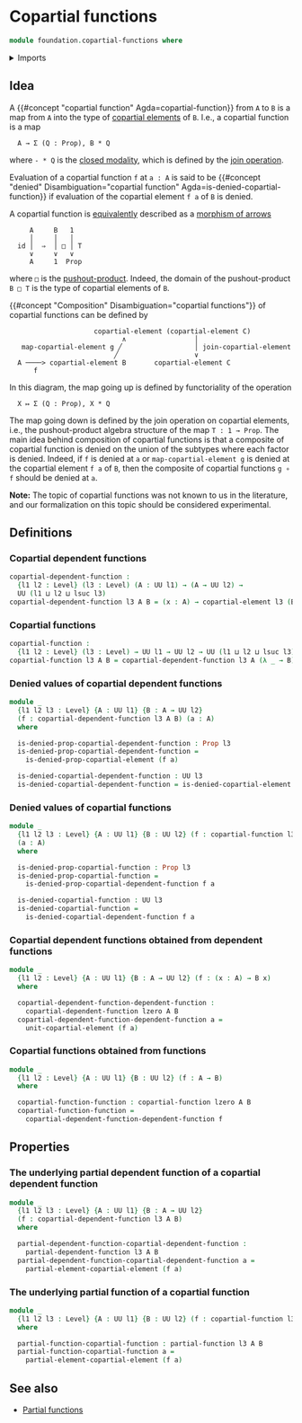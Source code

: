 # Copartial functions

```agda
module foundation.copartial-functions where
```

<details><summary>Imports</summary>

```agda
open import foundation.copartial-elements
open import foundation.partial-functions
open import foundation.propositions
open import foundation.universe-levels
```

</details>

## Idea

A {{#concept "copartial function" Agda=copartial-function}} from `A` to `B` is a
map from `A` into the type of
[copartial elements](foundation.copartial-elements.md) of `B`. I.e., a copartial
function is a map

```text
  A → Σ (Q : Prop), B * Q
```

where `- * Q` is the
[closed modality](orthogonal-factorization-systems.closed-modalities.md), which
is defined by the [join operation](synthetic-homotopy-theory.joins-of-types.md).

Evaluation of a copartial function `f` at `a : A` is said to be
{{#concept "denied" Disambiguation="copartial function" Agda=is-denied-copartial-function}}
if evaluation of the copartial element `f a` of `B` is denied.

A copartial function is [equivalently](foundation-core.equivalences.md)
described as a [morphism of arrows](foundation.morphisms-arrows.md)

```text
     A     B   1
     │     │   │
  id │  ⇒  │ □ │ T
     ∨     ∨   ∨
     A     1  Prop
```

where `□` is the
[pushout-product](synthetic-homotopy-theory.pushout-products.md). Indeed, the
domain of the pushout-product `B □ T` is the type of copartial elements of `B`.

{{#concept "Composition" Disambiguation="copartial functions"}} of copartial
functions can be defined by

```text
                     copartial-element (copartial-element C)
                            ∧                 │
   map-copartial-element g ╱                  │ join-copartial-element
                          ╱                   ∨
  A ────> copartial-element B       copartial-element C
      f
```

In this diagram, the map going up is defined by functoriality of the operation

```text
  X ↦ Σ (Q : Prop), X * Q
```

The map going down is defined by the join operation on copartial elements, i.e.,
the pushout-product algebra structure of the map `T : 1 → Prop`. The main idea
behind composition of copartial functions is that a composite of copartial
function is denied on the union of the subtypes where each factor is denied.
Indeed, if `f` is denied at `a` or `map-copartial-element g` is denied at the
copartial element `f a` of `B`, then the composite of copartial functions
`g ∘ f` should be denied at `a`.

**Note:** The topic of copartial functions was not known to us in the
literature, and our formalization on this topic should be considered
experimental.

## Definitions

### Copartial dependent functions

```agda
copartial-dependent-function :
  {l1 l2 : Level} (l3 : Level) (A : UU l1) → (A → UU l2) →
  UU (l1 ⊔ l2 ⊔ lsuc l3)
copartial-dependent-function l3 A B = (x : A) → copartial-element l3 (B x)
```

### Copartial functions

```agda
copartial-function :
  {l1 l2 : Level} (l3 : Level) → UU l1 → UU l2 → UU (l1 ⊔ l2 ⊔ lsuc l3)
copartial-function l3 A B = copartial-dependent-function l3 A (λ _ → B)
```

### Denied values of copartial dependent functions

```agda
module _
  {l1 l2 l3 : Level} {A : UU l1} {B : A → UU l2}
  (f : copartial-dependent-function l3 A B) (a : A)
  where

  is-denied-prop-copartial-dependent-function : Prop l3
  is-denied-prop-copartial-dependent-function =
    is-denied-prop-copartial-element (f a)

  is-denied-copartial-dependent-function : UU l3
  is-denied-copartial-dependent-function = is-denied-copartial-element (f a)
```

### Denied values of copartial functions

```agda
module _
  {l1 l2 l3 : Level} {A : UU l1} {B : UU l2} (f : copartial-function l3 A B)
  (a : A)
  where

  is-denied-prop-copartial-function : Prop l3
  is-denied-prop-copartial-function =
    is-denied-prop-copartial-dependent-function f a

  is-denied-copartial-function : UU l3
  is-denied-copartial-function =
    is-denied-copartial-dependent-function f a
```

### Copartial dependent functions obtained from dependent functions

```agda
module _
  {l1 l2 : Level} {A : UU l1} {B : A → UU l2} (f : (x : A) → B x)
  where

  copartial-dependent-function-dependent-function :
    copartial-dependent-function lzero A B
  copartial-dependent-function-dependent-function a =
    unit-copartial-element (f a)
```

### Copartial functions obtained from functions

```agda
module _
  {l1 l2 : Level} {A : UU l1} {B : UU l2} (f : A → B)
  where

  copartial-function-function : copartial-function lzero A B
  copartial-function-function =
    copartial-dependent-function-dependent-function f
```

## Properties

### The underlying partial dependent function of a copartial dependent function

```agda
module _
  {l1 l2 l3 : Level} {A : UU l1} {B : A → UU l2}
  (f : copartial-dependent-function l3 A B)
  where

  partial-dependent-function-copartial-dependent-function :
    partial-dependent-function l3 A B
  partial-dependent-function-copartial-dependent-function a =
    partial-element-copartial-element (f a)
```

### The underlying partial function of a copartial function

```agda
module _
  {l1 l2 l3 : Level} {A : UU l1} {B : UU l2} (f : copartial-function l3 A B)
  where

  partial-function-copartial-function : partial-function l3 A B
  partial-function-copartial-function a =
    partial-element-copartial-element (f a)
```

## See also

- [Partial functions](foundation.partial-functions.md)

